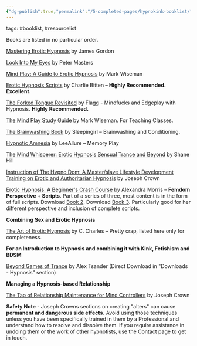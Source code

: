 ```yaml
---
{"dg-publish":true,"permalink":"/5-completed-pages/hypnokink-booklist/","dgHomeLink":true,"dgPassFrontmatter":false}
---
```



tags: #booklist, #resourcelist

Books are listed in no particular order.

[Mastering Erotic Hypnosis](https://amzn.to/2nZgUo3) by James Gordon

[Look Into My Eyes](https://amzn.to/34PBJUi) by Peter Masters

[Mind Play: A Guide to Erotic Hypnosis](https://amzn.to/2o1eDst) by Mark Wiseman

[Erotic Hypnosis Scripts](https://amzn.to/3awGwxu) by Charlie Bitten **– Highly Recommended. Excellent.**

[The Forked Tongue Revisited](https://amzn.to/2lQKxXZ) by Flagg - Mindfucks and Edgeplay with Hypnosis. **Highly Recommended.**

[The Mind Play Study Guide](https://amzn.to/2x5FA3f) by Mark Wiseman. For Teaching Classes.

[The Brainwashing Book](https://amzn.to/3bTsF35) by Sleepingirl – Brainwashing and Conditioning.

[Hypnotic Amnesia](https://amzn.to/2nZ1MHh) by LeeAllure – Memory Play

[The Mind Whisperer: Erotic Hypnosis Sensual Trance and Beyond](https://amzn.to/3atS8RX) by Shane Hill

[Instruction of The Hypno Dom: A Master/slave Lifestyle Development Training on Erotic and Authoritarian Hypnosis](https://amzn.to/3AtMVEf) by Joseph Crown

[Erotic Hypnosis: A Beginner's Crash Course](https://amzn.to/3lxPGQZ) by Alexandra Morris – **Femdom Perspective + Scripts**. Part of a series of three, most content is in the form of full scripts. Download [Book 2](https://amzn.to/3v1Hprl). Download [Book 3](https://amzn.to/3lxjmxE). Particularly good for her different perspective and inclusion of complete scripts.

**Combining Sex and Erotic Hypnosis**

[The Art of Erotic Hypnosis](https://amzn.to/2nZgBto) by C. Charles – Pretty crap, listed here only for completeness.

**For an Introduction to Hypnosis and combining it with Kink, Fetishism and BDSM**

[Beyond Games of Trance](https://www.blurb.com/b/5884514-beyond-games-of-trance-expanded-and-illustrated-ed?ebook=511866) by Alex Tsander (Direct Download in "Downloads - Hypnosis" section)

**Managing a Hypnosis-based Relationship**

[The Tao of Relationship Maintenance for Mind Controllers](https://amzn.to/2lWiNBs) by Joseph Crown

**Safety Note** - Joseph Crowns sections on creating "alters" can cause **permanent and dangerous side effects.** Avoid using those techniques unless you have been specifically trained in them by a Professional and understand how to resolve and dissolve them. If you require assistance in undoing them or the work of other hypnotists, use the Contact page to get in touch.